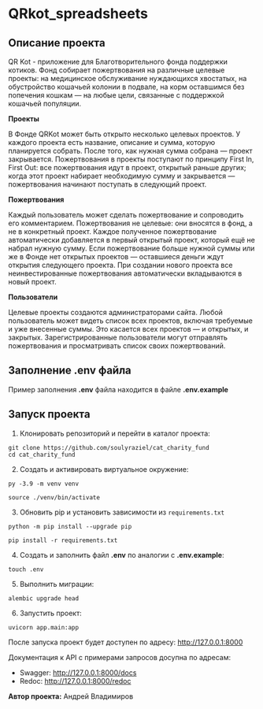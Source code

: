 # QRkot_spreadsheets

## Описание проекта
QR Kot - приложение для Благотворительного фонда поддержки котиков. Фонд собирает пожертвования на различные целевые проекты: на медицинское обслуживание нуждающихся хвостатых, на обустройство кошачьей колонии в подвале, на корм оставшимся без попечения кошкам — на любые цели, связанные с поддержкой кошачьей популяции.

**Проекты**

В Фонде QRKot может быть открыто несколько целевых проектов. У каждого проекта есть название, описание и сумма, которую планируется собрать. После того, как нужная сумма собрана — проект закрывается.
Пожертвования в проекты поступают по принципу First In, First Out: все пожертвования идут в проект, открытый раньше других; когда этот проект набирает необходимую сумму и закрывается — пожертвования начинают поступать в следующий проект.

**Пожертвования**

Каждый пользователь может сделать пожертвование и сопроводить его комментарием. Пожертвования не целевые: они вносятся в фонд, а не в конкретный проект. Каждое полученное пожертвование автоматически добавляется в первый открытый проект, который ещё не набрал нужную сумму. Если пожертвование больше нужной суммы или же в Фонде нет открытых проектов — оставшиеся деньги ждут открытия следующего проекта. При создании нового проекта все неинвестированные пожертвования автоматически вкладываются в новый проект.

**Пользователи**

Целевые проекты создаются администраторами сайта. 
Любой пользователь может видеть список всех проектов, включая требуемые и уже внесенные суммы. Это касается всех проектов — и открытых, и закрытых.
Зарегистрированные пользователи могут отправлять пожертвования и просматривать список своих пожертвований.

## Заполнение .env файла

Пример заполнения **.env** файла находится в файле **.env.example**


## Запуск проекта
1. Клонировать репозиторий и перейти в каталог проекта:
```
git clone https://github.com/soulyraziel/cat_charity_fund
cd cat_charity_fund
```

2. Создать и активировать виртуальное окружение:
```
py -3.9 -m venv venv

source ./venv/bin/activate
```

3. Обновить pip и установить зависимости из ```requirements.txt```
```
python -m pip install --upgrade pip

pip install -r requirements.txt
```

4. Создать и заполнить файл **.env** по аналогии с **.env.example**:

```
touch .env
```

5. Выполнить миграции:
```
alembic upgrade head
```

6. Запустить проект:
```
uvicorn app.main:app
```

После запуска проект будет доступен по адресу: http://127.0.0.1:8000

Документация к API с примерами запросов досупна по адресам:
- Swagger: http://127.0.0.1:8000/docs
- Redoc: http://127.0.0.1:8000/redoc


**Автор проекта:** Андрей Владимиров
